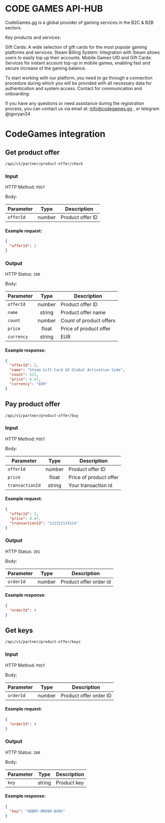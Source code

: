 # CODE GAMES API-HUB
CodeGames.gg is a global provider of gaming services in the B2C & B2B sectors.

Key products and services:

Gift Cards: A wide selection of gift cards for the most popular gaming platforms and services. Steam Billing System: Integration with Steam allows users to easily top up their accounts. Mobile Games UID and Gift Cards: Services for instant account top-up in mobile games, enabling fast and secure increase of the gaming balance.

To start working with our platform, you need to go through a connection procedure during which you will be provided with all necessary data for authentication and system access. Contact for communication and onboarding:

If you have any questions or need assistance during the registration process, you can contact us via email at: info@codegames.gg  , or telegram @igoryan34


# CodeGames integration

## Get product offer
`/api/v1/partner/product-offer/check`

### Input
HTTP Method: `POST`

Body:

| Parameter |  Type  | Description      |
|-----------|:------:|------------------|
| `offerId` | number | Product offer ID |

#### Example request:

```json
{
  "offerId": 2
}
```
### Output
HTTP Status: `200`

Body:

| Parameter  |  Type  | Description             |
|------------|:------:|-------------------------|
| `offerId`  | number | Product offer ID        |
| `name`     | string | Product offer name      |
| `count`    | number | Count of product offers |
| `price`    | float  | Price of product offer  |
| `currency` | string | EUR                     |

#### Example response:

```json
{
  "offerId": 2,
  "name": "Steam Gift Card $5 Global Activation Code",
  "count": 521,
  "price": 6.47,
  "currency": "EUR"
}
```

## Pay product offer
`/api/v1/partner/product-offer/buy`

### Input
HTTP Method: `POST`

Body:

| Parameter          |  Type  | Description            |
|--------------------|:------:|------------------------|
| `offerId`          | number | Product offer ID       |
| `price`            | float  | Price of product offer |
| `transactionId`    | string | Your transaction id    |

#### Example request:

```json
{
  "offerId": 2,
  "price": 6.47,
  "transactionId": "112321124214"
}
```

### Output
HTTP Status: `201`

Body:

| Parameter |  Type  | Description            |
|-----------|:------:|------------------------|
| `orderId` | number | Product offer order id |

#### Example response:

```json
{
  "orderId": 4
}
```

## Get keys
`/api/v1/partner/product-offer/keys`

### Input
HTTP Method: `POST`

Body:

| Parameter |  Type  | Description            |
|-----------|:------:|------------------------|
| `orderId` | number | Product offer order ID |

#### Example request:

```json
{
  "orderId": 4
}
```

### Output
HTTP Status: `200`

Body:

| Parameter |  Type  | Description |
|-----------|:------:|-------------|
| `key`     | string | Product key |

#### Example response:

```json
{
  "key": "XBBRF-MR09R-NX8V"
}
```

